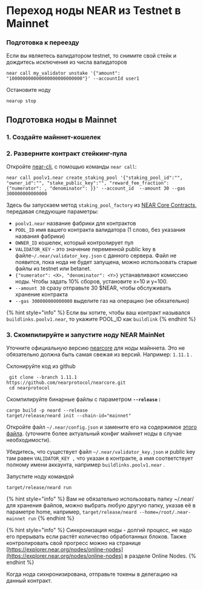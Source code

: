 # Переход ноды NEAR из Testnet в Mainnet

### Подготовка к переезду

Если вы являетесь валидатором testnet, то снимите свой стейк и дождитесь исключения из числа валидаторов

```text
near call my_validator unstake '{"amount": "100000000000000000000000000"}' --accountId user1
```

Остановите ноду

```text
nearup stop
```

## Подготовка ноды в Mainnet

### 1. Создайте майннет-кошелек

### 2. Разверните контракт стейкинг-пула

Откройте [near-cli](https://github.com/near/near-cli), с помощью команды `near call`:

```text
near call poolv1.near create_staking_pool '{"staking_pool_id":"", "owner_id":"", "stake_public_key":"", "reward_fee_fraction": {"numerator": , "denominator": }}' --account_id  --amount 30 --gas 300000000000000
```

Здесь бы запускаем метод `staking_pool_factory` из [NEAR Core Contracts](https://github.com/near/core-contracts), передавая следующие параметры:

* `poolv1.near` название фабрики для контрактов
* `POOL_ID` имя вашего контракта валидатора \(1 слово, без указания названия фабрики\)
* `OWNER_ID` кошелек, который контролирует пул
*  `VALIDATOR_KEY` - это значение переменной public key в файле`~/.near/validator_key.json` с данного сервера. Файл не появится, пока нода не будет запущена, можно использовать старые файлы из testnet или betanet.
*  `{"numerator": <X>, "denominator": <Y>}` устанавливают комиссию ноды. Чтобы задать 10% сборов, установите x=10 и y=100.
* `--amount 30` сразу отправьте 30 $NEAR, чтобы обслуживать хранение контракта
* `--gas 300000000000000` выделите газ на операцию \(не обязательно\)

{% hint style="info" %}
Если вы хотите, чтобы ваш контракт назывался `buildlinks.poolv1.near`, то укажите POOL\_ID как `buildlink`
{% endhint %}

### 3. Скомпилируйте и запустите ноду NEAR MainNet 

Уточните официальную версию [nearcore](https://github.com/nearprotocol/nearcore/releases/tag/1.11.1) для ноды майннета. Это не обязательно должна быть самая свежая из версий. Например: `1.11.1` .

Склонируйте код из github

```text
 git clone --branch 1.11.1 https://github.com/nearprotocol/nearcore.git
 cd nearprotocol
```

Скомпилируйте бинарные файлы с параметром **`--release` :**

```text
cargo build -p neard --release
target/release/neard init --chain-id="mainnet"
```

Откройте файл `~/.near/config.json` и замените его на содержимое [этого файла](https://s3-us-west-1.amazonaws.com/build.nearprotocol.com/nearcore-deploy/mainnet/config.json). \(уточните более актуальный конфиг майннет ноды в случае необходимости\).

Убедитесь, что существует файл  `~/.near/validator_key.json` и public key там равен `VALIDATOR_KEY ,` что указан в контракте, а имя соответствует полному имени аккаунта, например  `buildlinks.poolv1.near` .

Запустите ноду командой

```text
target/release/neard run
```

{% hint style="info" %}
Вам не обязательно использовать папку ~/.near/ для хранения файлов, можно выбрать любую другую папку, указав её в параметре home, например, `target/release/neard --home=/root/.near-mainnet run`
{% endhint %}

{% hint style="info" %}
Синхронизация ноды - долгий процесс, не надо его прерывать если растёт количество обработанных блоков. Также контролировать свой прогресс можно на странице [https://explorer.near.org/nodes/online-nodes](https://explorer.near.org/nodes/online-nodes) в разделе Online Nodes.
{% endhint %}

Когда нода сихнронизирована, отправьте токены в делегацию на данный контракт.

